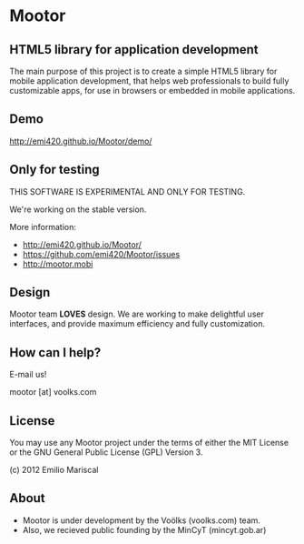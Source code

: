 # Mootor

## HTML5 library for application development

The main purpose of this project is to create a simple HTML5 library for mobile application development, that helps web professionals to build fully customizable apps, for use in browsers or embedded in mobile applications.

## Demo

http://emi420.github.io/Mootor/demo/

## Only for testing

THIS SOFTWARE IS EXPERIMENTAL AND ONLY FOR TESTING.

We're working on the stable version.

More information:

* http://emi420.github.io/Mootor/
* https://github.com/emi420/Mootor/issues
* http://mootor.mobi

## Design

Mootor team **LOVES** design. We are working to make delightful user interfaces, and provide maximum efficiency and fully customization.

## How can I help?

E-mail us!

mootor [at] voolks.com

## License

You may use any Mootor project under the terms of either the MIT License or the GNU General Public License (GPL) Version 3.

(c) 2012 Emilio Mariscal

## About

* Mootor is under development by the Voölks (voolks.com) team.
* Also, we recieved public founding by the MinCyT (mincyt.gob.ar)
